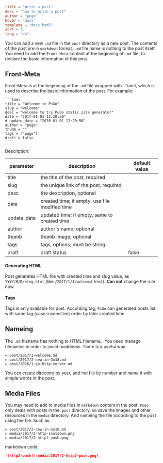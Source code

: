 ```toml
title = "Write a post"
desc = "how to write a post"
author = "pugo"
hover = "docs"
template = "docs.html"
sort = 1
lang = "en"
```

You can add a new `.md` file in the `post` directory as a new post. The contents of the post are in `markdown` format. `.md` file name is nothing to the post itself. You need to add the `Front-Meta` content at the beginning of `.md` file, to declare the basic information of this post.

## Front-Meta

Front-Meta is at the beginning of the `.md` file wrapped with ```toml, which is used to describe the basic information of the post. For example:

    ```toml
    title = "Welcome to PuGo"
    slug = "welcome"
    desc = "welcome to try PuGo static site generator"
    date = "2017-01-01 12:20:20"
    # update_date = "2016-01-01 12:20:50"
    author = "pugo"
    thumb = ""
    tags = ["pugo"]
    draft = false
    ```

Description:

parameter | description | default value
--- | --- | ---
title | the title of the post, required | 
slug | the unique link of the post, required |
desc | the description, optional | 
date | created time; if empty, use file modified time | 
update_date | updated time; if empty, same to created time | 
author | author's name, optional | 
thumb | thumb image, optional | 
tags | tags, options; must be string |
draft | draft status | false

#### Generating HTML

Post generates HTML file with created time and slug value, as  `YYYY/M/D/slug.html` (like `/2017/1/1/welcomd.html`). **Can not** change the rule now.

#### Tags

Tags is only available for post. According tag, `PuGo` can generated posts list with same tag (case-insensitive) order by later created time.

## Nameing

The `.md` filename has nothing to HTML filename。You need manage filenames in order to avoid maddness. There is a useful way:

    ▸ post/2017/1-welcome.md            
    ▸ post/2017/2-new-in-Go18.md           
    ▸ post/2016/1-go-http-server.md

You can create directory by year, add md file by number and name it with simple words in the post.

## Media Files

You may need to add to media files in `markdown` content in the post. `PuGo` only deals with posts in the` post` directory, so save the images and other resources in the `media` directory. And nameing the file according to the post using the file. Such as:
          
    ▸ post/2017/2-new-in-Go18.md           
    ▸ media/2017/2-http-shutdown.png
    ▸ media/2017/2-http2-push.png

markdown code:

```markdown
![http2-push](/media/2017/2-http2-push.png)
```


